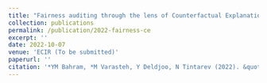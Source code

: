 ```yaml
---
title: "Fairness auditing through the lens of Counterfactual Explanations"
collection: publications
permalink: /publication/2022-fairness-ce
excerpt: ''
date: 2022-10-07
venue: 'ECIR (To be submitted)'
paperurl: ''   
citation: '*YM Bahram, *M Varasteh, Y Deldjoo, N Tintarev (2022). &quot;Fairness auditing through the lens of Counterfactual Explanations&quot; <i>ECIR</i>. (* Equal Contribution)'
---
```

